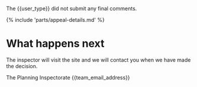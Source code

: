 The {{user_type}} did not submit any final comments.

{% include 'parts/appeal-details.md' %}

# What happens next

The inspector will visit the site and we will contact you when we have made the decision.

The Planning Inspectorate
{{team_email_address}}
